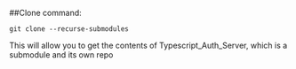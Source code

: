 ##Clone command:

```
git clone --recurse-submodules
```

This will allow you to get the contents of Typescript_Auth_Server, which is a submodule and its own repo
